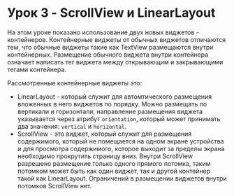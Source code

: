 # Урок 3 - ScrollView и LinearLayout

На этом уроке показано использование двух новых виджетов - контейнеров. Контейнерные виджеты от обычных виджетов отличаются тем, что обычные виджеты такие как TextView размещаются внутри контейнерных.
Размещение обычного виджета внутри контейнера означает написать тег виджета между открывающим и закрывающими тегами контейнера.

Рассмотренные контейнерные виджеты это:
- LinearLayout - который служит для автомтического размещения вложенных в него виджетов по порядку. Можно размещать по вертикали и горизонтали, направление размещения виджета указывается через атрибут `orientation`, который может принимать два значения: `vertical` и `horizontal`.
- ScrollView - это виджет, который служит для размещения содержимого, который не помещается на одном экране устройства и для просмотра содержимого, которое выходит за пределы экрана необходимо прокрутить страницу вниз. Внутри ScrollView разрешено размещение только одного прямого потомка, таким потомком может быть как один виджет, так и другой контейнер такой как LinearLayout. Ограничений в размещении виджетов внутри потомков ScrollView нет.
